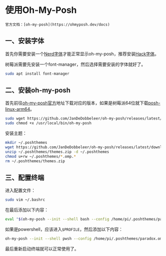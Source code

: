 # 使用Oh-My-Posh

```admonish info
官方文档：[oh-my-posh](https://ohmyposh.dev/docs)
```

## 一、安装字体

首先你需要安装一个[Nerd字体](https://github.com/ryanoasis/nerd-fonts/releases)才能正常显示oh-my-posh，推荐安装[Hack字体](https://github.com/ryanoasis/nerd-fonts/releases/download/2.2.0-RC/Hack.zip)。

树莓派需要先安装一个font-manager，然后选择需要安装的字体就好了。

```bash
sudo apt install font-manager
```

## 二、安装oh-my-posh

首先前往[oh-my-posh官方](https://github.com/JanDeDobbeleer/oh-my-posh/releases)地址下载对应的版本，如果是树莓派64位就下载[posh-linux-arm64](https://github.com/JanDeDobbeleer/oh-my-posh/releases/download/v8.6.0/posh-linux-arm64)。

```bash
sudo wget https://github.com/JanDeDobbeleer/oh-my-posh/releases/latest/download/posh-linux-arm64 -O /usr/local/bin/oh-my-posh
sudo chmod +x /usr/local/bin/oh-my-posh
```

安装主题：

```bash
mkdir ~/.poshthemes
wget https://github.com/JanDeDobbeleer/oh-my-posh/releases/latest/download/themes.zip -O ~/.poshthemes/themes.zip
unzip ~/.poshthemes/themes.zip -d ~/.poshthemes
chmod u+rw ~/.poshthemes/*.omp.*
rm ~/.poshthemes/themes.zip
```

## 三、配置终端

进入配置文件：

```bash
sudo vim ~/.bashrc
```

在最后添加以下内容：

```bash
eval "$(oh-my-posh --init --shell bash --config /home/pi/.poshthemes/paradox.omp.json)"
```

如果是powershell，应该进入`$PROFILE`，然后添加以下内容：

```bash
oh-my-posh --init --shell pwsh --config /home/pi/.poshthemes/paradox.omp.json | Invoke-Expression
```

最后重新启动终端就可以正常使用了。
